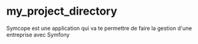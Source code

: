 # my_project_directory
Symcope est une application qui va te permettre de 
faire la gestion d'une entreprise avec Symfony

